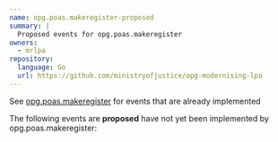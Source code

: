 ```yaml
---
name: opg.poas.makeregister-proposed
summary: |
  Proposed events for opg.poas.makeregister
owners:
  - mrlpa
repository:
  language: Go
  url: https://github.com/ministryofjustice/opg-modernising-lpa
---
```


<Admonition type="info">See <a href="/services/opg.poas.makeregister">opg.poas.makeregister</a> for events that are already implemented</Admonition>

The following events are **proposed** have not yet been implemented by opg.poas.makeregister:

<NodeGraph />
